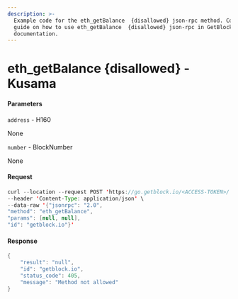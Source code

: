 ```yaml
---
description: >-
  Example code for the eth_getBalance  {disallowed} json-rpc method. Сomplete
  guide on how to use eth_getBalance  {disallowed} json-rpc in GetBlock.io Web3
  documentation.
---
```


# eth\_getBalance {disallowed} - Kusama

#### Parameters

`address` - H160

None

`number` - BlockNumber

None

#### Request

```java
curl --location --request POST 'https://go.getblock.io/<ACCESS-TOKEN>/' \
--header 'Content-Type: application/json' \
--data-raw '{"jsonrpc": "2.0",
"method": "eth_getBalance",
"params": [null, null],
"id": "getblock.io"}'
```

#### Response

```java
{
    "result": "null",
    "id": "getblock.io",
    "status_code": 405,
    "message": "Method not allowed"
}
```
